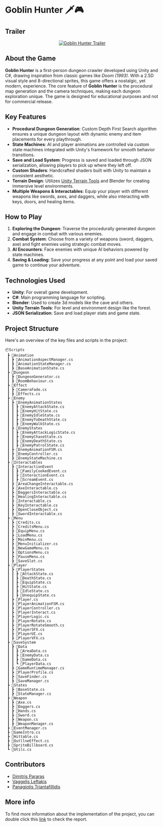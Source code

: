 # **Goblin Hunter** 🗡️🎮

## **Trailer**
<p align="center">
  <a href="https://youtu.be/1g0OP0_okLE">
    <img src="https://img.youtube.com/vi/1g0OP0_okLE/0.jpg" alt="Goblin Hunter Trailer" />
  </a>
</p>

## **About the Game**
**Goblin Hunter** is a first-person dungeon crawler developed using Unity and C#, drawing inspiration from classic games like *Doom (1993)*. With a 2.5D visual style and 8-directional sprites, this game offers a nostalgic, yet modern, experience. The core feature of **Goblin Hunter** is the procedural map generation and the camera techniques, making each dungeon exploration unique. The game is designed for educational purposes and not for commercial release.

## **Key Features**
- **Procedural Dungeon Generation**: Custom Depth First Search algorithm ensures a unique dungeon layout with dynamic enemy and item placements for every playthrough.
- **State Machines**: AI and player animations are controlled via custom state machines integrated with Unity's framework for smooth behavior transitions.
- **Save and Load System**: Progress is saved and loaded through JSON serialization, allowing players to pick up where they left off.
- **Custom Shaders**: Handcrafted shaders built with Unity to maintain a consistent aesthetic.
- **Terrain Design**: Utilizes [Unity Terrain Tools](https://assetstore.unity.com/packages/tools/terrain/terrain-tools-64852#releases) and Blender for creating immersive level environments.
- **Multiple Weapons & Interactables**: Equip your player with different weapons like swords, axes, and daggers, while also interacting with keys, doors, and healing items.

## **How to Play**
1. **Exploring the Dungeon**: Traverse the procedurally generated dungeon and engage in combat with various enemies.
2. **Combat System**: Choose from a variety of weapons (sword, daggers, axe) and fight enemies using strategic combat moves.
3. **AI Encounters**: Face enemies with unique AI behaviors powered by state machines.
4. **Saving & Loading**: Save your progress at any point and load your saved game to continue your adventure.

## **Technologies Used**
- **Unity**: For overall game development.
- **C#**: Main programming language for scripting.
- **Blender**: Used to create 3d models like the cave and others.
- **Unity Terrain Tools**: For level and environment design like the forest.
- **JSON Serialization**: Save and load player stats and game state.

## **Project Structure**
Here's an overview of the key files and scripts in the project:
```
📦Scripts
 ┣ 📂Animation
 ┃ ┣ 📜AnimationAspectManager.cs
 ┃ ┣ 📜AnimationStateManager.cs
 ┃ ┣ 📜BaseAnimationState.cs
 ┣ 📂Dungeon
 ┃ ┣ 📜DungeonGenerator.cs
 ┃ ┣ 📜RoomBehaviour.cs
 ┣ 📂Effect
 ┃ ┣ 📜CameraFade.cs
 ┃ ┣ 📜Effects.cs
 ┣ 📂Enemy
 ┃ ┣ 📂EnemyAnimationStates
 ┃ ┃ ┣ 📜EnemyAttackState.cs
 ┃ ┃ ┣ 📜EnemyHitState.cs
 ┃ ┃ ┣ 📜EnemyIdleState.cs
 ┃ ┃ ┣ 📜EnemyToDeathState.cs
 ┃ ┃ ┣ 📜EnemyWalkState.cs
 ┃ ┣ 📂EnemyStates
 ┃ ┃ ┣ 📜EnemyAttackLogicState.cs
 ┃ ┃ ┣ 📜EnemyChaseState.cs
 ┃ ┃ ┣ 📜EnemyDeathState.cs
 ┃ ┃ ┣ 📜EnemyPatrolState.cs
 ┃ ┣ 📜EnemyAnimationFSM.cs
 ┃ ┣ 📜EnemyController.cs
 ┃ ┣ 📜EnemyStateMachine.cs
 ┣ 📂Interactables
 ┃ ┣ 📂InteractionEvent
 ┃ ┃ ┣ 📜FamilyCookedEvent.cs
 ┃ ┃ ┣ 📜InteractionEvent.cs
 ┃ ┃ ┣ 📜ScreamEvent.cs
 ┃ ┣ 📜AreaChangeInteractable.cs
 ┃ ┣ 📜AxeInteractable.cs
 ┃ ┣ 📜DaggersInteractable.cs
 ┃ ┣ 📜HealingInteractable.cs
 ┃ ┣ 📜Interactable.cs
 ┃ ┣ 📜KeyInteractable.cs
 ┃ ┣ 📜OpenCloseObject.cs
 ┃ ┣ 📜SwordInteractable.cs
 ┣ 📂Menu
 ┃ ┣ 📜Credits.cs
 ┃ ┣ 📜CreditsMenu.cs
 ┃ ┣ 📜EquipMenu.cs
 ┃ ┣ 📜LoadMenu.cs
 ┃ ┣ 📜MainMenu.cs
 ┃ ┣ 📜MenuInitializer.cs
 ┃ ┣ 📜NewGameMenu.cs
 ┃ ┣ 📜OptionsMenu.cs
 ┃ ┣ 📜PauseMenu.cs
 ┃ ┣ 📜SaveSlot.cs
 ┣ 📂Player
 ┃ ┣ 📂PlayerStates
 ┃ ┃ ┣ 📜AttackState.cs
 ┃ ┃ ┣ 📜DeathState.cs
 ┃ ┃ ┣ 📜EquipState.cs
 ┃ ┃ ┣ 📜HitState.cs
 ┃ ┃ ┣ 📜IdleState.cs
 ┃ ┃ ┣ 📜UnequipState.cs
 ┃ ┣ 📜Player.cs
 ┃ ┣ 📜PlayerAnimationFSM.cs
 ┃ ┣ 📜PlayerController.cs
 ┃ ┣ 📜PlayerInteract.cs
 ┃ ┣ 📜PlayerLogic.cs
 ┃ ┣ 📜PlayerRotate.cs
 ┃ ┣ 📜PlayerRotateSmooth.cs
 ┃ ┣ 📜PlayerSFX.cs
 ┃ ┣ 📜PlayerUI.cs
 ┃ ┣ 📜PlayerVFX.cs
 ┣ 📂SaveSystem
 ┃ ┣ 📂Data
 ┃ ┃ ┣ 📜AreaData.cs
 ┃ ┃ ┣ 📜EnemyData.cs
 ┃ ┃ ┣ 📜GameData.cs
 ┃ ┃ ┗ 📜PlayerData.cs
 ┃ ┣ 📜GameRuntimeManager.cs
 ┃ ┣ 📜PlayerProfile.cs
 ┃ ┣ 📜SaveFinder.cs
 ┃ ┣ 📜SaveManager.cs
 ┣ 📂States
 ┃ ┣ 📜BaseState.cs
 ┃ ┣ 📜StateManager.cs
 ┣ 📂Weapon
 ┃ ┣ 📜Axe.cs
 ┃ ┣ 📜Daggers.cs
 ┃ ┣ 📜Hands.cs
 ┃ ┣ 📜Sword.cs
 ┃ ┣ 📜Weapon.cs
 ┃ ┣ 📜WeaponManager.cs
 ┣ 📜EventManager.cs
 ┣ 📜GameIntro.cs
 ┣ 📜Hittable.cs
 ┣ 📜OutllneEffect.cs
 ┣ 📜SpriteBillboard.cs
 ┗ 📜Utils.cs

```

## Contributors
* [Dimitris Pararas](https://github.com/dimparar)
* [Vaggelis Leftakis](https://github.com/vleft02)
* [Panagiotis Triantafillidis](https://github.com/Panattack)

## More info

To find more information about the implementation of the project, you can double click this [link](../main/Goblin_Hunter_Report.pdf) to check the report.

